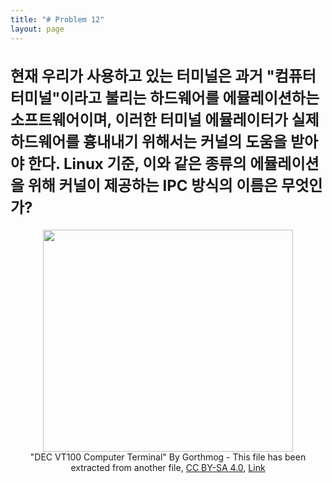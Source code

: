 ```yaml
---
title: "# Problem 12"
layout: page
---
```


<h2 style="font-size: 24px;">현재 우리가 사용하고 있는 터미널은 과거 "컴퓨터 터미널"이라고 불리는 하드웨어를 에뮬레이션하는 소프트웨어이며, 이러한 터미널 에뮬레이터가 실제 하드웨어를 흉내내기 위해서는 커널의 도움을 받아야 한다. Linux 기준, 이와 같은 종류의 에뮬레이션을 위해 커널이 제공하는 IPC 방식의 이름은 무엇인가?</h2>

<p align="center">
<img width="400px" height="355px" src="https://upload.wikimedia.org/wikipedia/commons/thumb/9/9f/DEC_VT100_terminal_transparent.png/1920px-DEC_VT100_terminal_transparent.png">
<br>
"DEC VT100 Computer Terminal" By Gorthmog - This file has been extracted from another file, <a href="https://creativecommons.org/licenses/by-sa/4.0" title="Creative Commons Attribution-Share Alike 4.0">CC BY-SA 4.0</a>, <a href="https://commons.wikimedia.org/w/index.php?curid=78497051">Link</a>
</p>
